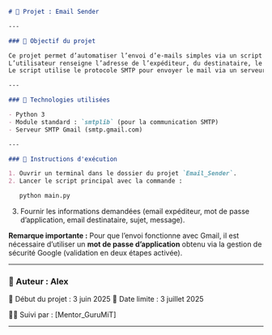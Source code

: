 ````markdown
# 📧 Projet : Email Sender

---

### 🔹 Objectif du projet

Ce projet permet d’automatiser l’envoi d’e-mails simples via un script Python en ligne de commande.  
L’utilisateur renseigne l’adresse de l’expéditeur, du destinataire, le sujet et le message.  
Le script utilise le protocole SMTP pour envoyer le mail via un serveur Gmail.

---

### 🔹 Technologies utilisées

- Python 3  
- Module standard : `smtplib` (pour la communication SMTP)  
- Serveur SMTP Gmail (smtp.gmail.com)

---

### 🔹 Instructions d'exécution

1. Ouvrir un terminal dans le dossier du projet `Email_Sender`.  
2. Lancer le script principal avec la commande :  

   python main.py
````

3. Fournir les informations demandées (email expéditeur, mot de passe d’application, email destinataire, sujet, message).

**Remarque importante :**
Pour que l’envoi fonctionne avec Gmail, il est nécessaire d’utiliser un **mot de passe d’application** obtenu via la gestion de sécurité Google (validation en deux étapes activée).

---

### 👤 Auteur : Alex

📅 Début du projet : 3 juin 2025
📅 Date limite : 3 juillet 2025

🧑‍🏫 Suivi par : [Mentor_GuruMiT]

---


